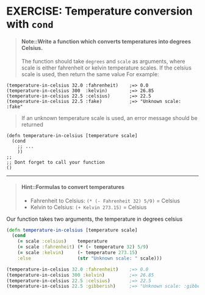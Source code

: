 # EXERCISE: Temperature conversion with `cond`

> #### Note::Write a function which converts temperatures into degrees Celsius.
> The function should take `degrees` and `scale` as arguments, where scale is either fahrenheit or kelvin temperature scales.  If the celsius scale is used, then return the same value
> For example:
```cloure
(temperature-in-celsius 32.0 :fahrenheit)    ;=> 0.0
(temperature-in-celsius 300  :kelvin)        ;=> 26.85
(temperature-in-celsius 22.5 :celsius)       ;=> 22.5
(temperature-in-celsius 22.5 :fake)          ;=> "Unknown scale: :fake"
```
> If an unknown temperature scale is used, an error message should be returned
``` eval-clojure
(defn temperature-in-celsius [temperature scale]
  (cond
    ;; ...
    ))
;;
;; Dont forget to call your function
()
```

<hr />

> #### Hint::Formulas to convert temperatures
> * Fahrenheit to Celsius: `(* (- Fahrenheit 32) 5/9)` = Celsius
> * Kelvin to Celsius:     `(+ Kelvin 273.15)` = Celsius


<!--sec data-title="Reveal answer..." data-id="answer001" data-collapse=true ces-->

Our function takes two arguments, the temperature in degrees celsius

``` clojure
(defn temperature-in-celsius [temperature scale]
  (cond
    (= scale :celsius)    temperature
    (= scale :fahrenheit) (* (- temperature 32) 5/9)
    (= scale :kelvin)     (- temperature 273.15)
    :else                 (str "Unknown scale: " scale)))

(temperature-in-celsius 32.0 :fahrenheit)    ;=> 0.0
(temperature-in-celsius 300 :kelvin)         ;=> 26.85
(temperature-in-celsius 22.5 :celsius)       ;=> 22.5
(temperature-in-celsius 22.5 :gibberish)     ;=> "Unknown scale: :gibberish"
```
<!--endsec-->
